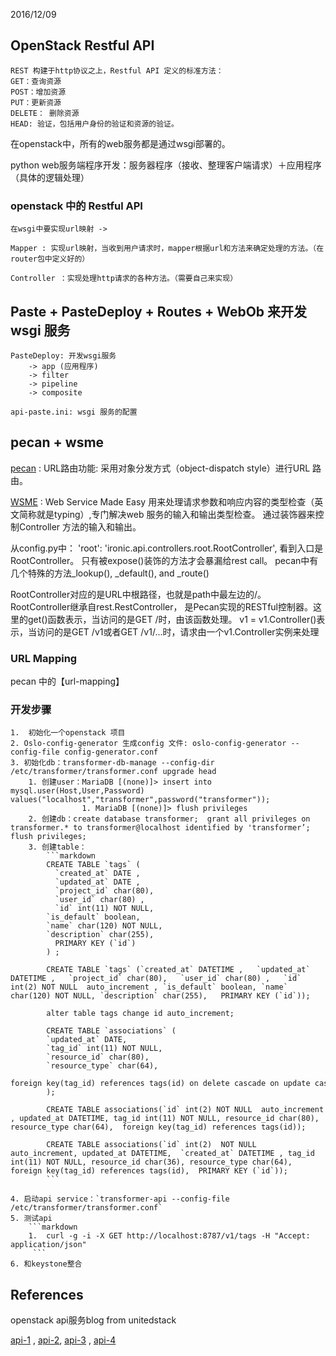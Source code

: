 2016/12/09

## OpenStack Restful API

```
REST 构建于http协议之上，Restful API 定义的标准方法：
GET：查询资源
POST：增加资源
PUT：更新资源
DELETE： 删除资源
HEAD: 验证，包括用户身份的验证和资源的验证。
```
在openstack中，所有的web服务都是通过wsgi部署的。

python web服务端程序开发：服务器程序（接收、整理客户端请求）＋应用程序（具体的逻辑处理）

### openstack 中的 Restful API

```
在wsgi中要实现url映射 -> 

Mapper : 实现url映射，当收到用户请求时，mapper根据url和方法来确定处理的方法。（在router包中定义好的）

Controller ：实现处理http请求的各种方法。（需要自己来实现）
```
## Paste + PasteDeploy + Routes + WebOb 来开发 wsgi 服务
```
PasteDeploy: 开发wsgi服务
    -> app (应用程序)
    -> filter
    -> pipeline
    -> composite

api-paste.ini: wsgi 服务的配置
```
## pecan + wsme

[pecan] : URL路由功能: 采用对象分发方式（object-dispatch style）进行URL 路由。

[WSME] : Web Service Made Easy  用来处理请求参数和响应内容的类型检查（英文简称就是typing）,专门解决web 服务的输入和输出类型检查。
通过装饰器来控制Controller 方法的输入和输出。

从config.py中： 'root': 'ironic.api.controllers.root.RootController', 看到入口是RootController。
只有被expose()装饰的方法才会暴漏给rest call。
pecan中有几个特殊的方法_lookup(), _default(), and _route()

RootController对应的是URL中根路径，也就是path中最左边的/。RootController继承自rest.RestController，
是Pecan实现的RESTful控制器。这里的get()函数表示，当访问的是GET /时，由该函数处理。
v1 = v1.Controller()表示，当访问的是GET /v1或者GET /v1/...时，请求由一个v1.Controller实例来处理

### URL Mapping

pecan 中的【url-mapping】

### 开发步骤
```
1.  初始化一个openstack 项目
2. Oslo-config-generator 生成config 文件: oslo-config-generator --config-file config-generator.conf
3. 初始化db：transformer-db-manage --config-dir /etc/transformer/transformer.conf upgrade head
    1. 创建user：MariaDB [(none)]> insert into mysql.user(Host,User,Password) values("localhost","transformer",password("transformer"));
                1. MariaDB [(none)]> flush privileges
    2. 创建db：create database transformer;  grant all privileges on transformer.* to transformer@localhost identified by 'transformer’; flush privileges;
    3. 创建table：
        ```markdown
        CREATE TABLE `tags` (
          `created_at` DATE ,
          `updated_at` DATE ,
          `project_id` char(80),
          `user_id` char(80) ,
          `id` int(11) NOT NULL,
        `is_default` boolean,
        `name` char(120) NOT NULL,
        `description` char(255),
          PRIMARY KEY (`id`)
        ) ;
        
        CREATE TABLE `tags` (`created_at` DATETIME ,   `updated_at` DATETIME ,   `project_id` char(80),   `user_id` char(80) ,   `id` int(2) NOT NULL  auto_increment , `is_default` boolean, `name` char(120) NOT NULL, `description` char(255),   PRIMARY KEY (`id`));
        
        alter table tags change id auto_increment;
        
        CREATE TABLE `associations` (
        `updated_at` DATE,
        `tag_id` int(11) NOT NULL,
        `resource_id` char(80),
        `resource_type` char(64),
        foreign key(tag_id) references tags(id) on delete cascade on update cascade
        );
        
        CREATE TABLE associations(`id` int(2) NOT NULL  auto_increment , updated_at DATETIME, tag_id int(11) NOT NULL, resource_id char(80), resource_type char(64),  foreign key(tag_id) references tags(id));
        
        CREATE TABLE associations(`id` int(2)  NOT NULL auto_increment, updated_at DATETIME,  `created_at` DATETIME , tag_id int(11) NOT NULL, resource_id char(36), resource_type char(64),  foreign key(tag_id) references tags(id),  PRIMARY KEY (`id`));
        ```

4. 启动api service：`transformer-api --config-file /etc/transformer/transformer.conf`
5. 测试api
    ```markdown
    1.  curl -g -i -X GET http://localhost:8787/v1/tags -H "Accept: application/json" 
     ```
6. 和keystone整合
```
## References

openstack api服务blog from unitedstack

[api-1] , [api-2], [api-3] , [api-4]

[api-1]: https://www.ustack.com/blog/demoapi1/
[api-2]: https://www.ustack.com/blog/demoapi2/
[api-3]: https://segmentfault.com/a/1190000003810294
[api-4]: https://segmentfault.com/a/1190000004004179


[pecan]: http://pecan.readthedocs.io/en/latest/
[WSME]: https://pythonhosted.org/WSME/
[url-mapping]: http://pecan.readthedocs.io/en/latest/rest.html#url-mapping

